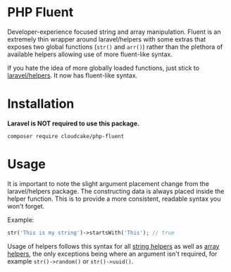 # PHP Fluent

Developer-experience focused string and array manipulation. Fluent is an
extremely thin wrapper around laravel/helpers with some extras that exposes two global functions
(`str()` and `arr()`) rather than the plethora of available helpers allowing use
of more fluent-like syntax.

If you hate the idea of more globally loaded functions, just stick to [laravel/helpers](https://github.com/laravel/helpers). It now has fluent-like syntax.

# Installation

**Laravel is NOT required to use this package.**

```shell
composer require cloudcake/php-fluent
```

# Usage

It is important to note the slight argument placement change from the laravel/helpers package. The
constructing data is always placed inside the helper function. This is to
provide a more consistent, readable syntax you won't forget.

Example:
```php
str('This is my string')->startsWith('This'); // true
```

Usage of helpers follows this syntax for all [string helpers](https://github.com/laravel/docs/blob/master/helpers.md#strings-1) as well as [array helpers](https://github.com/laravel/docs/blob/master/helpers.md#arrays--objects-1), the only exceptions being where an argument isn't required, for example `str()->random()` or `str()->uuid()`.


